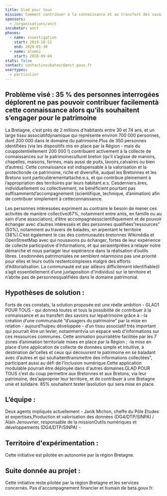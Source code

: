 ```yaml
---
title: Glad pour tous
mission: Comment contribuer à la connaissance et au transfert des savoirs sur le patrimoine breton
sponsors:
  - /organisations/anct
incubator: anct
phases:
  - name: investigation
    start: 2019-10-21
    end: 2020-01-30
  - name: alumni
    start: 2020-09-04
stats: false
contact: contactincubateur@anct.gouv.fr
usertypes:
  - particulier
---
```

## Problème visé : 35 % des personnes interrogées déplorent ne pas pouvoir contribuer facilementà cette connaissance alors qu’ils souhaitent s’engager pour le patrimoine

La Bretagne, c’est près de 2 millions d'habitants entre 30 et 74 ans, et un large tissu associatifdynamique qui représente environ 700 000 personnes, dont 200 000 dans le domaine du patrimoine.Plus de 350 personnes identifiées (via les dispositifs mis en place par la Région - mais du couppotentiellement 200 000 !) contribuent activement à la collecte de connaissances sur le patrimoineculturel breton (qu’il s’agisse de manoirs, chapelles, maisons, fermes, mais aussi de puits, lavoirs,calvaires ou bien d’autres). Cette connaissance est indispensable à la valorisation et la protectionde ce patrimoine, riche et diversifié, auquel les Bretonnes et les Bretons sont particulièrementattaché.e.s, et qui contribue pleinement à l’appropriation des territoires par leurs habitant.e.s. Cesderniers.ères, individuellement ou collectivement, ne bénéficient pourtant pas suffisammentd’accompagnement (scientifique, technique, d’animation) afin de contribuer simplement à cetteconnaissance.

Les personnes intéressées expriment au contraire le besoin de mener ces activités de manière collective(67%, notamment entre amis, en famille ou au sein d’une association), d’être accompagnéesscientifiquement et de pouvoir échanger avec d’autres intéressés et des personnes qualifiées“ressources” (50%), notamment au travers de balades, en arpentant le territoire (38%).C’est également le cas des communautés bretonnes Wikimédia et OpenStreetMap avec qui nousavons pu échanger, fortes de leur expérience de collecte participative d’informations, et qui seraientprêtes à relayer notre démarche et nous partager leur expérience dans la réalisation d’outils libres. Lesdonnées patrimoniales ne semblent néanmoins pas une priorité pour elles et leurs outils restentcomplexes malgré des efforts d’éditorialisation. La communauté est par ailleurs difficilement identifiable(il s’agit essentiellement d’une juxtaposition d'individus) sur le territoire et n’abrite pas de personnesqualifiées dans le domaine patrimonial.

## Hypothèses de solution :

Forts de ces constats, la solution proposée est une réelle ambition - GLAD1 POUR TOUS - qui donneà toutes et tous la possibilité de contribuer à la connaissance et au transfert des savoirs sur lepatrimoine grâce à :-la création d’une communauté “d’usagers du patrimoine” par la mise en relation - aujourd’huipeu développée - d’un tissu associatif très important qui pourrait être un levier, notammentvia un espace web d’informations sur ces ressources communes. Cette animation pourraitêtre facilitée par les 7 zones d’animation territoriale mises en place par la Région ; -la mise en place d’une application de collecte de données simple et intuitive, à destination de“celles et ceux qui découvrent le patrimoine en se baladant avec d’autres et qui souhaitenttransmettre des informations collectées”, participant aussi au défi de l’inclusion numérique.Cette application modulable pourrait être déployée dans d'autres domaines.GLAD POUR TOUS c’est du coup permettre aux Bretonnes et aux Bretons, via leur patrimoine, des’approprier leur territoire, et de contribuer à une Bretagne unie et solidaire. 85% souhaitent tester lasolution qui sera mise en place.

## L’équipe :

Deux agents impliqués actuellement - Janik Michon, cheffe du Pôle Etudes et expertises,Production et valorisation des données (DG4/DTP/SINPA) / Alain Jenouvrier, responsable de la missionOutils numériques et développements (DG4/DTP/SINPA) -

## Territoire d'expérimentation :

Cette initiative est pilotée en autonomie par la région Bretagne.

## Suite donnée au projet :

Cette initiative reste pilotée par la région Bretagne et les services concernés. Pas d'accompagnement financier et humain de beta.gouv.fr.
